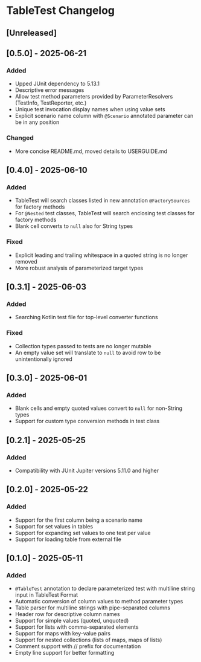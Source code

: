 # TableTest Changelog

## [Unreleased]

## [0.5.0] - 2025-06-21
### Added
- Upped JUnit dependency to 5.13.1
- Descriptive error messages
- Allow test method parameters provided by ParameterResolvers (TestInfo, TestReporter, etc.)
- Unique test invocation display names when using value sets
- Explicit scenario name column with `@Scenario` annotated parameter can be in any position
### Changed
- More concise README.md, moved details to USERGUIDE.md


## [0.4.0] - 2025-06-10
### Added
- TableTest will search classes listed in new annotation `@FactorySources` for factory methods
- For `@Nested` test classes, TableTest will search enclosing test classes for factory methods 
- Blank cell converts to `null` also for String types
### Fixed
- Explicit leading and trailing whitespace in a quoted string is no longer removed
- More robust analysis of parameterized target types


## [0.3.1] - 2025-06-03
### Added
- Searching Kotlin test file for top-level converter functions
### Fixed
- Collection types passed to tests are no longer mutable
- An empty value set will translate to `null` to avoid row to be unintentionally ignored


## [0.3.0] - 2025-06-01
### Added
- Blank cells and empty quoted values convert to `null` for non-String types
- Support for custom type conversion methods in test class


## [0.2.1] - 2025-05-25
### Added
- Compatibility with JUnit Jupiter versions 5.11.0 and higher


## [0.2.0] - 2025-05-22
### Added
- Support for the first column being a scenario name
- Support for set values in tables
- Support for expanding set values to one test per value
- Support for loading table from external file


## [0.1.0] - 2025-05-11
### Added
- `@TableTest` annotation to declare parameterized test with multiline string input in TableTest Format
- Automatic conversion of column values to method parameter types
- Table parser for multiline strings with pipe-separated columns
- Header row for descriptive column names
- Support for simple values (quoted, unquoted)
- Support for lists with comma-separated elements
- Support for maps with key-value pairs
- Support for nested collections (lists of maps, maps of lists)
- Comment support with // prefix for documentation
- Empty line support for better formatting
